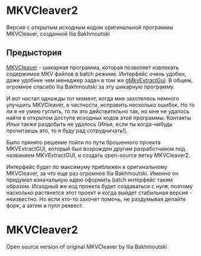 # MKVCleaver2
Версия с открытым исходным кодом оригинальной программы MKVCleaver, созданной Ilia Bakhmoutski

## Предыстория
[MKVCleaver](https://blogs.sapib.ca/apps/mkvcleaver/) - шикарная программа, которая позволяет извлекать содержимое MKV файлов в batch режиме. Интерфейс очень удобен, даже удобнее чем менеджер задач в том же [gMkvExtractGui](https://sourceforge.net/projects/gmkvextractgui/). В общем, огромное спасибо Ilia Bakhmoutski за эту шикарную программу.

И вот настал однажды тот момент, когда мне захотелось немного улучшить MKVCleaver, в частности, исправить несколько ошибок. Но то ли я не умею гуглить, то ли это действительно так, но мне не удалось найти в открытом доступе исходных кодов этой программы. Контакты Ильи также раздобыть не удалось (Илья, если ты когда-нибудь прочитаешь это, то я буду рад сотрудничать!).

Было принято решение пойти по пути брошенного проекта MKVExtractGUI, который был возрожден другим разработчиком под названием MKVExtractGUI, и создать open-source ветку MKVCleaver2.

Интерфейс будет по максимуму приближен к оригинальному MKVCleaver, за что еще раз огромное Ilia Bakhmoutski. Именно он придумал изначальную идею оформить batch интерфейс таким образом. Исходный же код проекта будет создаваться с нуля, поэтому насколько растянется этот проект и когда выйдет стабильная версия - неизвестно. Но если кто-то захочет помочь, не раздумывая делайте форк, а затем и пулл реквест.

# MKVCleaver2
Open source version of original MKVCleaver by Ilia Bakhmoutski
